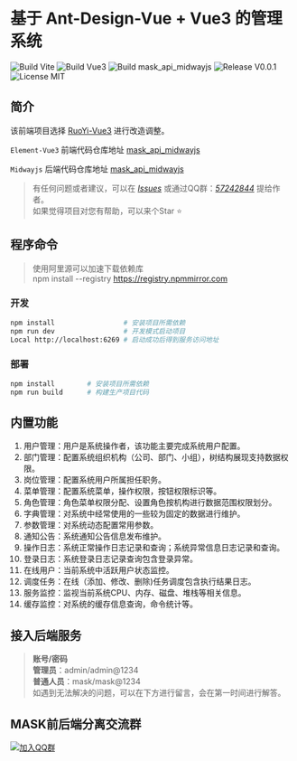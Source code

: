 # 基于 Ant-Design-Vue + Vue3 的管理系统

![Build Vite](https://img.shields.io/badge/Build-Vite-green.svg)
![Build Vue3](https://img.shields.io/badge/Build-Vue3-green.svg)
![Build mask_api_midwayjs](https://img.shields.io/badge/Build-MaskApi-orange.svg)
![Release V0.0.1](https://img.shields.io/badge/Release-V0.0.1-orange.svg)
![License MIT](https://img.shields.io/badge/License-MIT-blue.svg)

## 简介

该前端项目选择 [RuoYi-Vue3](https://github.com/yangzongzhuan/RuoYi-Vue3) 进行改造调整。

`Element-Vue3` 前端代码仓库地址 [mask_api_midwayjs](https://gitee.com/TsMask/mask_element_vue3)

`Midwayjs` 后端代码仓库地址 [mask_api_midwayjs](https://gitee.com/TsMask/mask_api_midwayjs)

> 有任何问题或者建议，可以在 [_Issues_](https://gitee.com/TsMask/mask_antd_vue3/issues) 或通过QQ群：[_57242844_](https://jq.qq.com/?_wv=1027&k=z6Y4YQcB) 提给作者。  
> 如果觉得项目对您有帮助，可以来个Star ⭐

## 程序命令

> 使用阿里源可以加速下载依赖库  
> npm install --registry <https://registry.npmmirror.com>

### 开发

```bash
npm install                 # 安装项目所需依赖
npm run dev                 # 开发模式启动项目
Local http://localhost:6269 # 启动成功后得到服务访问地址
```

### 部署

```bash
npm install        # 安装项目所需依赖
npm run build      # 构建生产项目代码
```

## 内置功能

1. 用户管理：用户是系统操作者，该功能主要完成系统用户配置。
2. 部门管理：配置系统组织机构（公司、部门、小组），树结构展现支持数据权限。
3. 岗位管理：配置系统用户所属担任职务。
4. 菜单管理：配置系统菜单，操作权限，按钮权限标识等。
5. 角色管理：角色菜单权限分配、设置角色按机构进行数据范围权限划分。
6. 字典管理：对系统中经常使用的一些较为固定的数据进行维护。
7. 参数管理：对系统动态配置常用参数。
8. 通知公告：系统通知公告信息发布维护。
9. 操作日志：系统正常操作日志记录和查询；系统异常信息日志记录和查询。
10. 登录日志：系统登录日志记录查询包含登录异常。
11. 在线用户：当前系统中活跃用户状态监控。
12. 调度任务：在线（添加、修改、删除)任务调度包含执行结果日志。
13. 服务监控：监视当前系统CPU、内存、磁盘、堆栈等相关信息。
14. 缓存监控：对系统的缓存信息查询，命令统计等。

## 接入后端服务

> **账号/密码**  
> **管理员**：admin/admin@1234  
> **普通人员**：mask/mask@1234  
> 如遇到无法解决的问题，可以在下方进行留言，会在第一时间进行解答。

## MASK前后端分离交流群

[![加入QQ群](https://img.shields.io/badge/QQ群-57242844-blue.svg)](https://jq.qq.com/?_wv=1027&k=z6Y4YQcB)
